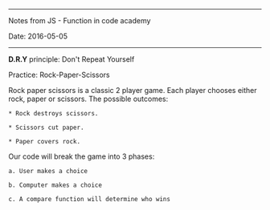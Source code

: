 -----------------------------------------------------
Notes from JS - Function in code academy

Date: 2016-05-05

-----------------------------------------------------

**D.R.Y** principle: Don't Repeat Yourself 

Practice: Rock-Paper-Scissors

Rock paper scissors is a classic 2 player game. Each player chooses either rock, 
paper or scissors. The possible outcomes:

	* Rock destroys scissors.

	* Scissors cut paper.

	* Paper covers rock.

Our code will break the game into 3 phases:

	a. User makes a choice

	b. Computer makes a choice

	c. A compare function will determine who wins




























